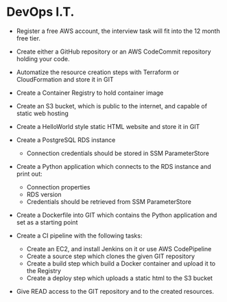 # DevOps I.T.

* Register a free AWS account, the interview task will fit into the 12 month free tier.

* Create either a GitHub repository or an AWS CodeCommit repository holding your code.

* Automatize the resource creation steps with Terraform or CloudFormation and store it in GIT

* Create a Container Registry to hold container image

* Create an S3 bucket, which is public to the internet, and capable of static web hosting

* Create a HelloWorld style static HTML website and store it in GIT
  
* Create a PostgreSQL RDS instance
    * Connection credentials should be stored in SSM ParameterStore

* Create a Python application which connects to the RDS instance and print out:
    * Connection properties
    * RDS version
    * Credentials should be retrieved from SSM ParameterStore
  
* Create a Dockerfile into GIT which contains the Python application and set as a starting point

* Create a CI pipeline with the following tasks:
    * Create an EC2, and install Jenkins on it or use AWS CodePipeline
    * Create a source step which clones the given GIT repository
    * Create a build step which build a Docker container and upload it to the
    Registry
    * Create a deploy step which uploads a static html to the S3 bucket

* Give READ access to the GIT repository and to the created resources.